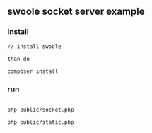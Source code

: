 ## swoole socket server example

### install

```
// install swoole

than do

composer install
```

### run

```

php public/socket.php

php public/static.php

```